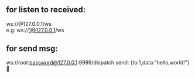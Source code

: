 

#    
##  for listen to received:
  ws://<id>@127.0.0.1/ws   
  e.g:  ws://1@127.0.0.1/ws
## for send msg:   
  ws://root:password@127.0.0.1:9999/dispatch
  send:
  {to:1,data:"hello,world!"} 


